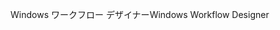 <span data-ttu-id="6f20a-101">Windows ワークフロー デザイナー</span><span class="sxs-lookup"><span data-stu-id="6f20a-101">Windows Workflow Designer</span></span>